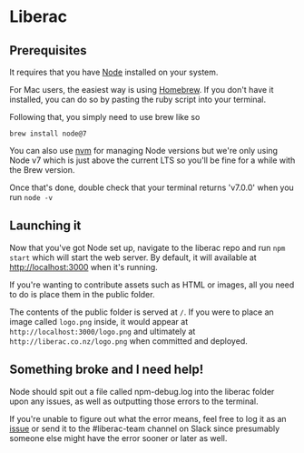 # Liberac

## Prerequisites

It requires that you have [Node](https://nodejs.org/en/) installed on your system.

For Mac users, the easiest way is using [Homebrew](https://brew.sh/). If you don't have it installed, you can do so by pasting the ruby script into your terminal.

Following that, you simply need to use brew like so

```
brew install node@7
```

You can also use [nvm](https://github.com/creationix/nvm) for managing Node versions but we're only using Node v7 which is just above the current LTS so you'll be fine for a while with the Brew version.

Once that's done, double check that your terminal returns 'v7.0.0' when you run `node -v`

## Launching it

Now that you've got Node set up, navigate to the liberac repo and run `npm start` which will start the web server. By default, it will available at [http://localhost:3000](http://localhost:3000) when it's running.

If you're wanting to contribute assets such as HTML or images, all you need to do is place them in the public folder.

The contents of the public folder is served at `/`. If you were to place an image called `logo.png` inside, it would appear at `http://localhost:3000/logo.png` and ultimately at `http://liberac.co.nz/logo.png` when committed and deployed.

## Something broke and I need help!

Node should spit out a file called npm-debug.log into the liberac folder upon any issues, as well as outputting those errors to the terminal.

If you're unable to figure out what the error means, feel free to log it as an [issue](https://github.com/adiraj/liberac#issues) or send it to the #liberac-team channel on Slack since presumably someone else might have the error sooner or later as well.